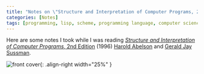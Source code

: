 ```yaml
---
title: "Notes on \"Structure and Interpretation of Computer Programs, 2nd Edition\""
categories: [Notes]
tags: [programming, lisp, scheme, programming language, computer science]
---
```


Here are some notes I took while I was reading [*Structure and Interpretation of Computer Programs*, 2nd Edition](https://mitpress.mit.edu/sites/default/files/sicp/index.html) (1996) [Harold Abelson](http://groups.csail.mit.edu/mac/users/hal/hal.html) and [Gerald Jay Sussman](http://groups.csail.mit.edu/mac/users/gjs/gjs.html).

![front cover](https://mitpress.mit.edu/sites/default/files/sicp/full-text/book/cover.jpg){: .align-right width="25%" }
